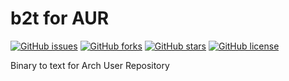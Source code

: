 # b2t for AUR

[![GitHub issues](https://img.shields.io/github/issues/KillWolfVlad/b2t-AUR.svg)](https://github.com/KillWolfVlad/b2t-AUR/issues) [![GitHub forks](https://img.shields.io/github/forks/KillWolfVlad/b2t-AUR.svg)](https://github.com/KillWolfVlad/b2t-AUR/network) [![GitHub stars](https://img.shields.io/github/stars/KillWolfVlad/b2t-AUR.svg)](https://github.com/KillWolfVlad/b2t-AUR/stargazers) [![GitHub license](https://img.shields.io/badge/license-GPL3-blue.svg)](LICENSE.md)

Binary to text for Arch User Repository
